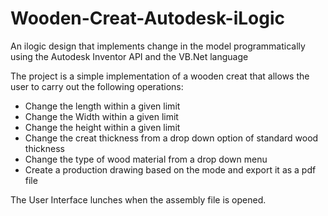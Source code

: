 # Wooden-Creat-Autodesk-iLogic
An ilogic design that implements change in the model programmatically using the Autodesk Inventor API and the VB.Net language

The project is a simple implementation of a wooden creat that allows the user to carry out the following operations: 
- Change the length within a given limit
- Change the Width within a given limit
- Change the height within a given limit
- Change the creat thickness from a drop down option of standard wood thickness
- Change the type of wood material from a drop down menu
- Create a production drawing based on the mode and export it as a pdf file

The User Interface lunches when the assembly file is opened. 
